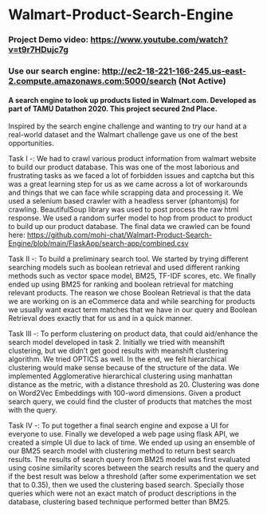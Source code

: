 # Walmart-Product-Search-Engine

### Project Demo video: https://www.youtube.com/watch?v=t9r7HDujc7g
### Use our search engine: http://ec2-18-221-166-245.us-east-2.compute.amazonaws.com:5000/search (Not Active)
#### A search engine to look up products listed in Walmart.com. Developed as part of TAMU Datathon 2020. This project secured 2nd Place.

Inspired by the search engine challenge and wanting to try our hand at a real-world dataset and the Walmart challenge gave us one of the best opportunities.

Task I -: We had to crawl various product information from walmart website to build our product database. This was one of the most laborious and frustrating tasks as we faced a lot of forbidden issues and captcha but this was a great learning step for us as we came across a lot of workarounds and things that we can face while scrapping data and processing it. We used a selenium based crawler with a headless server (phantomjs) for crawling. BeautifulSoup library was used to post process the raw html response. We used a random surfer model to hop from product to product to build up our product database. The final data we crawled can be found here: https://github.com/mohi-chat/Walmart-Product-Search-Engine/blob/main/FlaskApp/search-app/combined.csv

Task II -: To build a preliminary search tool. We started by trying different searching models such as boolean retrieval and used different ranking methods such as vector space model, BM25, TF-IDF scores, etc. We finally ended up using BM25 for ranking and boolean retrieval for matching relevant products. The reason we chose Boolean Retrieval is that the data we are working on is an eCommerce data and while searching for products we usually want exact term matches that we have in our query and Boolean Retrieval does exactly that for us and in a quick manner.

Task III -: To perform clustering on product data, that could aid/enhance the search model developed in task 2. Initially we tried with meanshift clustering, but we didn't get good results with meanshift clustering algorithm. We tried OPTICS as well. In the end, we felt hierarchical clustering would make sense because of the structure of the data. We implemented Agglomerative hierarchical clustering using manhattan distance as the metric, with a distance threshold as 20. Clustering was done on Word2Vec Embeddings with 100-word dimensions. Given a product search query, we could find the cluster of products that matches the most with the query.

Task IV -: To put together a final search engine and expose a UI for everyone to use. Finally we developed a web page using flask API, we created a simple UI due to lack of time. We ended up using an ensemble of our BM25 search model with clustering method to return best search results. The results of search query from BM25 model was first evaluated using cosine similarity scores between the search results and the query and if the best result was below a threshold (after some experimentation we set that to 0.35), then we used the clustering based search. Specially those queries which were not an exact match of product descriptions in the database, clustering based technique performed better than BM25. 
